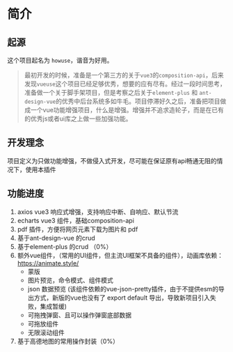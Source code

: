 # 简介

## 起源
这个项目起名为 `howuse`，谐音为好用。
>最初开发的时候，准备是一个第三方的关于`vue3`的`composition-api`，后来发现`vueuse`这个项目已经足够优秀，想要的应有尽有。经过一段时间思考，准备做一个关于脚手架项目，但是考察之后关于`element-plus` 和 `ant-design-vue`的优秀中后台系统多如牛毛。项目停滞好久之后，准备把项目做成一个vue功能增强项目，什么是增强。增强并不追求造轮子，而是在已有的优秀js或者ui库之上做一些加强功能。

## 开发理念
项目定义为只做功能增强，不做侵入式开发，尽可能在保证原有api畅通无阻的情况下，使用本插件

## 功能进度

1. axios vue3 响应式增强，支持响应中断、自响应、默认节流 
2. echarts vue3 组件，基础composition-api 
3. pdf 插件，方便将网页元素下载为图片和 pdf
4. 基于ant-design-vue 的crud 
5. 基于element-plus 的crud （0%）
6. 额外vue组件，（常用的UI组件，但主流UI框架不具备的组件），动画库依赖：https://animate.style/
   - 蒙版 
   - 图片预览，命令模式、组件模式 
   - json 数据预览 (该组件依赖的vue-json-pretty插件，由于不提供esm的导出方式，新版的vue也没有了 export default 导出，导致新项目引入失败，集成暂缓)
   - 可拖拽弹窗、且可以操作弹窗底部数据
   - 可拖放组件
   - 无限滚动组件
7. 基于高德地图的常用操作封装（0%）